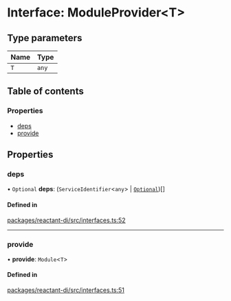 # Interface: ModuleProvider<T\>

## Type parameters

| Name | Type |
| :------ | :------ |
| `T` | `any` |

## Table of contents

### Properties

- [deps](ModuleProvider.md#deps)
- [provide](ModuleProvider.md#provide)

## Properties

### deps

• `Optional` **deps**: (`ServiceIdentifier`<`any`\> \| [`Optional`](../classes/Optional.md))[]

#### Defined in

[packages/reactant-di/src/interfaces.ts:52](https://github.com/unadlib/reactant/blob/53894a85/packages/reactant-di/src/interfaces.ts#L52)

___

### provide

• **provide**: `Module`<`T`\>

#### Defined in

[packages/reactant-di/src/interfaces.ts:51](https://github.com/unadlib/reactant/blob/53894a85/packages/reactant-di/src/interfaces.ts#L51)
